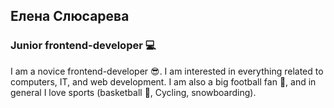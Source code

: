## Елена Слюсарева 
### Junior frontend-developer :computer:
I am a novice frontend-developer :sunglasses:. I am interested in everything related to computers, IT, and web development. I am also a big football fan :football:, and in general I love sports (basketball :basketball:, Cycling, snowboarding).

